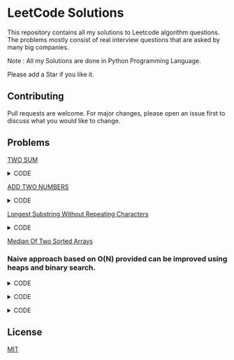 # LeetCode Solutions

This repository contains all my solutions to Leetcode algorithm questions. The problems mostly consist of real interview questions that are asked by many big companies.

Note : All my Solutions are done in Python Programming Language.

Please add a Star if you like it.

## Contributing
Pull requests are welcome. For major changes, please open an issue first to discuss what you would like to change.

## Problems
[TWO SUM](https://leetcode.com/problems/two-sum/)

<details><summary>CODE</summary>
<p>
#### @Author : Akash Choudhary

```python
class Solution:
  def twoSum(self, nums:List[int], target:int)->List[int]:
    #### Need a look up / buffer to store the index of elements seen so far...
    buffer = dict()
    for i in range(len(nums)):
      if target - nums[i] in buffer.keys():
        return [buffer[target-nums[i]], i]
      else:
        buffer[nums[i]] = i
 ```
</p>
</details>

[ADD TWO NUMBERS](https://leetcode.com/problems/add-two-numbers/)

<details><summary>CODE</summary>
<p>
#### @Author : Akash Choudhary

```python
# Definition for singly-linked list.
# class ListNode:
#     def __init__(self, val=0, next=None):
#         self.val = val
#         self.next = next
 
class Solution:
  def addTwoNumbers(self, l1:ListNode, l2:ListNode)->ListNode:
    ### Need a carry
    carry = 0
    curr = ans = ListNode()
    while(l1 or l2 or carry):
      temp=0
      if l1:
        temp+=l1.val
        l1=l1.next
      if l2:
        temp+=l2.val
        l2=l2.next
      if carry:
        temp +=1
        carry = 0
      if temp>9:
        temp=temp%10
        carry = 1
      curr.next = ListNode(temp)
      curr=curr.next
    return ans.next
 ```
</p>
</details>

[Longest Substring Without Repeating Characters](https://leetcode.com/problems/longest-substring-without-repeating-characters/)

<details><summary>CODE</summary>
<p>
#### @Author : Akash Choudhary

```python
class Solution:
  def lengthOfLongestSubstring(self, s:str)->int:
    mx = 0 ## Max length seen so far
    start = 0 ## Starting point of current parsing string
    buffer = dict() ## Stores the index of the elements seen so far
    
    for i in range(len(s)):
      if s[i] in buffer and start <= buffer[s[i]]:   
        ## if s[i] is in buffer that means we have seen it before 
        #so we need to start again and consider the next strings
        start = buffer[s[i]] + 1
      else :
        mx = max(mx, i-start+1)
       
      ## Need to update the index of the elements
      buffer[s[i]] = i
    
    return mx
 ```
</p>
</details>

[Median Of Two Sorted Arrays](https://leetcode.com/problems/median-of-two-sorted-arrays/)
### Naive approach based on O(N) provided can be improved using heaps and binary search.
<details><summary>CODE</summary>
<p>
#### @Author : Akash Choudhary

```python
class Solution:
  def findMedianSortedArrays(self, nums1:List[int], nums2:List[int])->float:
    ans = list()
    i = 0; j=0; flag=-1
    curr = 0; median = (len(nums1)+len(nums2))//2
    if(len(nums1) + len(nums2)) &1:
      flag = 0 ## Odd
    else:
      flag=1 ## Even
    
    while(i<len(nums1) and j<len(nums2) and curr<= median):
      if nums1[i] <= nums2[j]:
        ans.append(nums1[i])
        i+=1
      else :
        ans.append(nums2[j])
        j+=1
      curr +=1
    ### Lets check for leftovers from nusm1 and nums2:
    if(curr<=median and i<len(nums1)):
      while(curr<=median):
        ans.append(nums1[i])
        i+=1
        curr+=1
    if(curr<=median and j<len(nums2)):
      while(curr<=median):
        ans.append(nums2[j])
        j+=1
        curr+=1
    
    ## lets print the results now
    if flag: ## Even
    return (ans[-1] + ans[-2])/2
    return ans[-1] ## Odd case
 ```
</p>
</details>

[]()
<details><summary>CODE</summary>
<p>
#### @Author : Akash Choudhary

```python

 ```
</p>
</details>

[]()
<details><summary>CODE</summary>
<p>
#### @Author : Akash Choudhary

```python

 ```
</p>
</details>

## License
[MIT](https://choosealicense.com/licenses/mit/)
